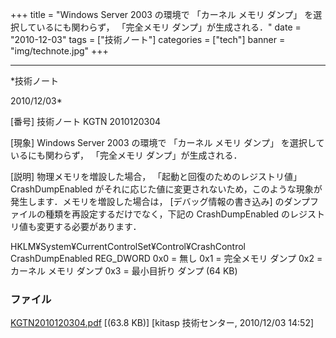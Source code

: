 ﻿+++
title = "Windows Server 2003 の環境で 「カーネル メモリ ダンプ」 を選択しているにも関わらず， 「完全メモリ ダンプ」が生成される．"
date = "2010-12-03"
tags = ["技術ノート"]
categories = ["tech"]
banner = "img/technote.jpg"
+++

-----------------------------------------------------------------------------------------------------------------------------

*技術ノート

2010/12/03*


[番号]
技術ノート KGTN 2010120304

[現象]
Windows Server 2003 の環境で 「カーネル メモリ ダンプ」
を選択しているにも関わらず， 「完全メモリ ダンプ」が生成される．

[説明]
物理メモリを増設した場合， 「起動と回復のためのレジストリ値」
CrashDumpEnabled
がそれに応じた値に変更されないため，このような現象が発生します．メモリを増設した場合は，
[デバッグ情報の書き込み]
のダンプファイルの種類を再設定するだけでなく，下記の CrashDumpEnabled
のレジストリ値も変更する必要があります．

HKLM¥System¥CurrentControlSet¥Control¥CrashControl
CrashDumpEnabled REG_DWORD 0x0 = 無し
0x1 = 完全メモリ ダンプ
0x2 = カーネル メモリ ダンプ
0x3 = 最小目折り ダンプ (64 KB)


### ファイル

 
 


[KGTN2010120304.pdf](http://techreport.kitasp.net/attachments/download/417/KGTN2010120304.pdf)
 [(63.8 KB)] [kitasp 技術センター, 2010/12/03
14:52]


 


 

